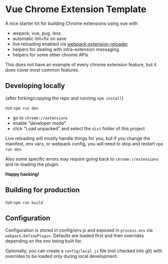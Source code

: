 # Vue Chrome Extension Template

A nice starter kit for building Chrome extensions using vue with
- wepack, vue, pug, less
- automatic lint+fix on save
- live reloading enabled via [webpack-extension-reloader](https://github.com/rubenspgcavalcante/webpack-extension-reloader)
- helpers for dealing with intra-extension messaging
- helpers for some other chrome APIs

This does not have an example of every chrome extension feature, but it does cover most common features.


## Developing locally

(after forking/copying the repo and running `npm install`)

run `npm run dev`

- go to `chrome://extensions`
- enable "developer mode"
- click "Load unpacked" and select the `dist` folder of this project

Live reloading will mostly handle things for you, but if you change the manifest, env vars, or webpack config, you will need to stop and restart `npm run dev`.

Also some specific errors may require going back to `chrome://extensions` and re-loading the plugin.

**Happy hacking!**


## Building for production

run `npm run build`


## Configuration

Configuration is stored in config/env.js and exposed in `process.env` via `webpack.DefinePlugin`. Defaults are loaded first and then overrides depending on the env being built for.

Optionally, you can create a `config/local.js` file (not checked into git) with overrides to be loaded only during local development.
